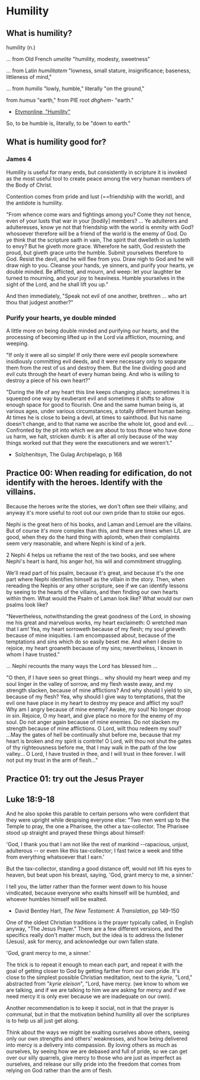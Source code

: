 # Humility

## What is humility?

humility (n.)

... from Old French _umelite_
"humility, modesty, sweetness"

... from Latin _humilitatem_
"lowness, small stature, insignificance;
baseness, littleness of mind,"

... from _humilis_
"lowly, humble,"
literally "on the ground,"

from _humus_
"earth,"
from PIE root _dhghem-_
"earth."

- [Etymonline, "Humility"]("https://www.etymonline.com/word/humility")

So, to be humble is, literally,
to be "down to earth."

## What is humility good for?
### James 4

Humility is useful for many ends,
but consistently in scripture it is
invoked as the most useful tool
to create peace among
the very human members of the Body of Christ.

Contention comes from pride and lust
(==friendship with the world),
and the antidote is humility.

"From whence come wars and fightings among you?
Come they not hence, even of your lusts that war in your [bodily] members?
...
Ye adulterers and adulteresses,
know ye not that friendship with the world is enmity with God?
whosoever therefore will be a friend of the world is the enemy of God.
Do ye think that the scripture saith in vain,
The spirit that dwelleth in us lusteth to envy?
But he giveth more grace.
Wherefore he saith,
God resisteth the proud, but giveth grace unto the humble.
Submit yourselves therefore to God.
Resist the devil, and he will flee from you.
Draw nigh to God and he will draw nigh to you.
Cleanse your hands, ye sinners, and purify your hearts, ye double minded.
Be afflicted, and mourn, and weep:
let your laughter be turned to mourning, and your joy to heaviness.
Humble yourselves in the sight of the Lord,
and he shall lift you up."

And then immediately,
"Speak not evil of one another, brethren
...
who art thou that judgest another?"

### Purify your hearts, ye double minded

A little more on being double minded and purifying our hearts,
and the processing of becoming lifted up in the Lord
via affliction, mourning, and weeping.

"If only it were all so simple!
If only there were evil people somewhere insidiously committing evil deeds,
and it were necessary only to
separate them from the rest of us and destroy them.
But the line dividing good and evil
cuts through the heart of every human being.
And who is willing to destroy a piece of his own heart?"

"During the life of any heart this line keeps changing place;
sometimes it is squeezed one way by exuberant evil
and sometimes it shifts to allow enough space for good to flourish.
One and the same human being is, at various ages,
under various circumstances, a totally different human being.
At times he is close to being a devil, at times to sainthood.
But his name doesn't change, and to that name we ascribe the whole lot, good and evil.
...
Confronted by the pit into which we are about to toss those who have done us harm,
we halt, stricken dumb: it is after all only because of the way things worked out
that they were the executioners and we weren't."

- Solzhenitsyn, The Gulag Archipelago, p 168

## Practice 00: When reading for edification, do not identify with the heroes. Identify with the villains.

Because the heroes write the stories,
we don't often see their villainy,
and anyway it's more useful to root out our own pride
than to stoke our egos.

Nephi is the great hero of his books,
and Laman and Lemuel are the villains.
But of course it's more complex than this,
and there are times when L/L are good,
when they do the hard thing with aplomb,
when their complaints seem very reasonable,
and where Nephi is kind of a jerk.

2 Nephi 4 helps us reframe the rest of the two books,
and see where Nephi's heart is hard,
his anger hot,
his will and commitment struggling.

We'll read part of his psalm, because it's great,
and because it's the one part where Nephi identifies
himself as the villain in the story.
Then, when rereading the Nephis or any other scripture,
see if we can identify lessons by
seeing to the hearts of the villains,
and then finding our own hearts within them.
What would the Psalm of Laman look like?
What would our own psalms look like?

"Nevertheless, notwithstanding the great goodness of the Lord,
in showing me his great and marvelous works,
my heart exclaimeth: O wretched man that I am!
Yea, my heart sorroweth because of my flesh;
my soul grieveth because of mine iniquities.
I am encompassed about, because of the temptations and sins which do so easily beset me.
And when I desire to rejoice, my heart groaneth because of my sins;
nevertheless, I known in whom I have trusted."

... Nephi recounts the many ways the Lord has blessed him ...

"O then, if I have seen so great things...
why should my heart weep
and my soul linger in the valley of sorrow,
and my flesh waste away,
and my strength slacken,
because of mine afflictions?
And why should I yield to sin, because of my flesh?
Yea, why should I give way to temptations,
that the evil one have place in my heart
to destroy my peace and afflict my soul?
Why am I angry because of mine enemy?
Awake, my soul!
No longer droop in sin.
Rejoice, O  my heart,
and give place no more for the enemy of my soul.
Do not anger again because of mine enemies.
Do not slacken my strength because of mine afflictions.
O Lord,
wilt thou redeem my soul?
...May the gates of hell be continually shut before me,
because that my heart is broken and my spirit is contrite!
O Lord,
wilt thou not shut the gates of thy righteousness before me,
that I may walk in the path of the low valley...
O Lord,
I have trusted in thee, and I will trust in thee forever.
I will not put my trust in the arm of flesh..."

## Practice 01: try out the Jesus Prayer
## Luke 18:9-18

And he also spoke this parable to certain persons
who were confident that they were upright
while despising everyone else:
"Two men went up to the Temple to pray,
the one a Pharisee,
the other a tax-collector.
The Pharisee stood up straight
and prayed these things about himself:

'God, I thank you that
I am not like the rest of mankind
--rapacious, unjust, adulterous --
or even like this tax-collector;
I fast twice a week and
tithe from everything whatsoever that I earn.'

But the tax-collector, standing a good distance off,
would not lift his eyes to heaven,
but beat upon his breast, saying,
'God, grant mercy to me, a sinner.'

I tell you, the latter rather than the former
went down to his house vindicated,
because everyone who exalts himself
will be humbled,
and whoever humbles himself will be exalted.

- David Bentley Hart, _The New Testament: A Translation_, pp 149-150

One of the oldest Christian traditions
is the prayer typically called, in English anyway,
"The Jesus Prayer."
There are a few different versions,
and the specifics really don't matter much,
but the idea is to address
the listener (Jesus),
ask for mercy,
and acknowledge our own fallen state.

'God, grant mercy to me, a sinner.'

The trick is to repeat it enough to mean each part,
and repeat it with the goal of
getting closer to God
by getting farther from our own pride.
It's close to the simplest possible Christian meditation,
next to the _kyrie_, "Lord,"
abstracted from "_kyrie eleison_",
"Lord, have mercy.
(we know to whom we are talking,
and if we are talking to him we are asking for mercy
and if we need mercy it is only ever because we are inadequate on our own).

Another recommendation is to keep it social,
not in that the prayer is communal,
but in that the motivation behind humility
all over the scriptures is to
help us all just get along.

Think about the ways we might be exalting
ourselves above others,
seeing only our own strengths
and others' weaknesses,
and how being delivered into mercy
is a delivery into compassion.
By loving others as much as ourselves,
by seeing how we are debased and full of pride,
so we can get over our silly quarrels,
give mercy to those who are just as imperfect as ourselves,
and release our silly pride
into the freedom that comes from relying
on God rather than the arm of flesh.
